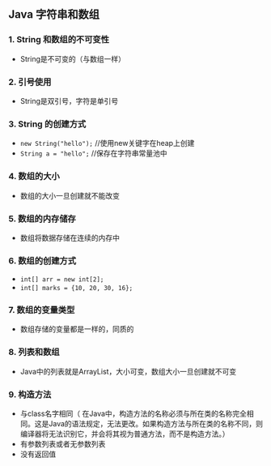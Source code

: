 ## Java 字符串和数组

### 1. String 和数组的不可变性

- String是不可变的（与数组一样）

### 2. 引号使用

- String是双引号，字符是单引号

### 3. String 的创建方式

- `new String("hello");`  //使用new关键字在heap上创建
- `String a = "hello";`  //保存在字符串常量池中

### 4. 数组的大小

- 数组的大小一旦创建就不能改变

### 5. 数组的内存储存

- 数组将数据存储在连续的内存中

### 6. 数组的创建方式

- `int[] arr = new int[2];`
- `int[] marks = {10, 20, 30, 16};`

### 7. 数组的变量类型

- 数组存储的变量都是一样的，同质的

### 8. 列表和数组

- Java中的列表就是ArrayList，大小可变，数组大小一旦创建就不可变

### 9. 构造方法

- 与class名字相同（
在Java中，构造方法的名称必须与所在类的名称完全相同。这是Java的语法规定，无法更改。如果构造方法与所在类的名称不同，则编译器将无法识别它，并会将其视为普通方法，而不是构造方法。）
- 有参数列表或者无参数列表
- 没有返回值

